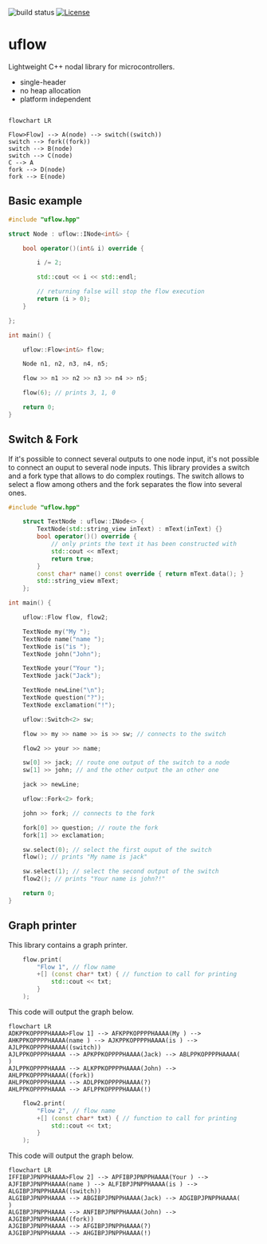 ![build status](https://github.com/ThomasAUB/uflow/actions/workflows/build.yml/badge.svg) [![License](https://img.shields.io/github/license/ThomasAUB/uflow)](LICENSE)

# uflow

Lightweight C++ nodal library for microcontrollers.

- single-header
- no heap allocation
- platform independent

```mermaid

flowchart LR
 
Flow>Flow] --> A(node) --> switch((switch))
switch --> fork((fork))
switch --> B(node)
switch --> C(node)
C --> A
fork --> D(node)
fork --> E(node)

```


## Basic example

```cpp
#include "uflow.hpp"

struct Node : uflow::INode<int&> {

    bool operator()(int& i) override {

        i /= 2;

        std::cout << i << std::endl;

        // returning false will stop the flow execution
        return (i > 0);
    }

};

int main() {

    uflow::Flow<int&> flow;

    Node n1, n2, n3, n4, n5;

    flow >> n1 >> n2 >> n3 >> n4 >> n5;

    flow(6); // prints 3, 1, 0

    return 0;
}
```

## Switch & Fork

If it's possible to connect several outputs to one node input,
it's not possible to connect an ouput to several node inputs.
This library provides a switch and a fork type that allows to do complex routings.
The switch allows to select a flow among others and the fork separates the flow into several ones.

```cpp
#include "uflow.hpp"

    struct TextNode : uflow::INode<> {
        TextNode(std::string_view inText) : mText(inText) {}
        bool operator()() override {
            // only prints the text it has been constructed with
            std::cout << mText;
            return true;
        }
        const char* name() const override { return mText.data(); }
        std::string_view mText;
    };

int main() {

    uflow::Flow flow, flow2;

    TextNode my("My ");
    TextNode name("name ");
    TextNode is("is ");
    TextNode john("John");

    TextNode your("Your ");
    TextNode jack("Jack");

    TextNode newLine("\n");
    TextNode question("?");
    TextNode exclamation("!");

    uflow::Switch<2> sw;

    flow >> my >> name >> is >> sw; // connects to the switch

    flow2 >> your >> name;

    sw[0] >> jack; // route one output of the switch to a node
    sw[1] >> john; // and the other output the an other one

    jack >> newLine;

    uflow::Fork<2> fork;

    john >> fork; // connects to the fork

    fork[0] >> question; // route the fork
    fork[1] >> exclamation;

    sw.select(0); // select the first ouput of the switch
    flow(); // prints "My name is jack"

    sw.select(1); // select the second output of the switch
    flow2(); // prints "Your name is john?!"

    return 0;
}
```

## Graph printer

This library contains a graph printer.
```cpp
    flow.print(
        "Flow 1", // flow name
        +[] (const char* txt) { // function to call for printing
            std::cout << txt;
        }
    );
```
This code will output the graph below.
```mermaid
flowchart LR
ADKPPKOPPPPHAAAA>Flow 1] --> AFKPPKOPPPPHAAAA(My ) --> AHKPPKOPPPPHAAAA(name ) --> AJKPPKOPPPPHAAAA(is ) --> AJLPPKOPPPPHAAAA((switch))
AJLPPKOPPPPHAAAA --> APKPPKOPPPPHAAAA(Jack) --> ABLPPKOPPPPHAAAA(
)
AJLPPKOPPPPHAAAA --> ALKPPKOPPPPHAAAA(John) --> AHLPPKOPPPPHAAAA((fork))
AHLPPKOPPPPHAAAA --> ADLPPKOPPPPHAAAA(?)
AHLPPKOPPPPHAAAA --> AFLPPKOPPPPHAAAA(!)
```
```cpp
    flow2.print(
        "Flow 2", // flow name
        +[] (const char* txt) { // function to call for printing
            std::cout << txt;
        }
    );
```
This code will output the graph below.
```mermaid
flowchart LR
IFFIBPJPNPPHAAAA>Flow 2] --> APFIBPJPNPPHAAAA(Your ) --> AJFIBPJPNPPHAAAA(name ) --> ALFIBPJPNPPHAAAA(is ) --> ALGIBPJPNPPHAAAA((switch))
ALGIBPJPNPPHAAAA --> ABGIBPJPNPPHAAAA(Jack) --> ADGIBPJPNPPHAAAA(
)
ALGIBPJPNPPHAAAA --> ANFIBPJPNPPHAAAA(John) --> AJGIBPJPNPPHAAAA((fork))
AJGIBPJPNPPHAAAA --> AFGIBPJPNPPHAAAA(?)
AJGIBPJPNPPHAAAA --> AHGIBPJPNPPHAAAA(!)

```